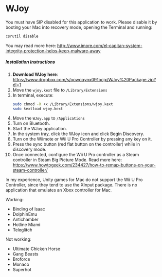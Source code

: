 # WJoy

You must have SIP disabled for this application to work. Please disable it by booting your Mac into recovery mode, opening the Terminal and running:

```sh
csrutil disable
```

You may read more here: http://www.imore.com/el-capitan-system-integrity-protection-helps-keep-malware-away

##### Installation Instructions

 1. **Download WJoy here**: https://www.dropbox.com/s/oowoqvnx091bcjx/WJoy%20Package.zip?dl=1
 2. Move the `wjoy.kext` file to `/Library/Extensions`
 3. In terminal, execute:
    ```sh
    sudo chmod -R +x /Library/Extensions/wjoy.kext
    sudo kextload wjoy.kext
    ```
 3. Move the `WJoy.app` to `/Applications`
 4. Turn on Bluetooth.
 5. Start the WJoy application.
 6. In the system tray, click the WJoy icon and click Begin Discovery.
 7. Turn on the Wiimote or Wii U Pro Controller by pressing any key on it.
 8. Press the sync button (red flat button on the controller) while in discovery mode.
 9. Once connected, configure the Wii U Pro controller as a Steam controller in Steam Big Picture Mode. Read more here: https://www.howtogeek.com/234427/how-to-remap-buttons-on-your-steam-controller/
 
In my experience, Unity games for Mac do not support the Wii U Pro Controller, since they tend to use the XInput package. There is no application that emulates an Xbox controller for Mac.

Working:

 - Binding of Isaac
 - DolphinEmu
 - Antichamber
 - Hotline Miami
 - Teleglitch

Not working:

 - Ultimate Chicken Horse
 - Gang Beasts
 - Broforce
 - Monaco
 - Superhot
